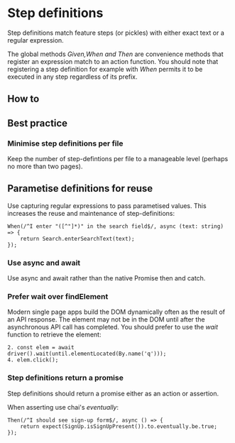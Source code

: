 # Step definitions
Step definitions match feature steps (or pickles) with either exact text or a regular expression.

The global methods _Given,When and Then_ are convenience methods that register an expression match to an action function. You should note that registering a step definition for example with _When_ permits it to be executed in any step regardless of its prefix.


## How to

## Best practice

### Minimise step definitions per file
Keep the number of step-defintions per file to a manageable level (perhaps no more than two pages).

## Parametise definitions for reuse
Use capturing regular expressions to pass parametised values. This increases the reuse and maintenance of step-definitions:

```
When(/^I enter "([^"]*)" in the search field$/, async (text: string) => {
    return Search.enterSearchText(text);
});
```

### Use async and await
Use async and await rather than the native Promise then and catch.

### Prefer wait over findElement
Modern single page apps build the DOM dynamically often as the result of an API response. The element may not be in the DOM until after the asynchronous API call has completed. You should prefer to use the _wait_ function to retrieve the element:

```
2. const elem = await driver().wait(until.elementLocated(By.name('q')));
4. elem.click();
```

### Step definitions return a promise
Step definitions should return a promise either as an action or assertion.

When asserting use chai's _eventually_:

```
Then(/^I should see sign-up form$/, async () => {
    return expect(SignUp.isSignUpPresent()).to.eventually.be.true;
});
```